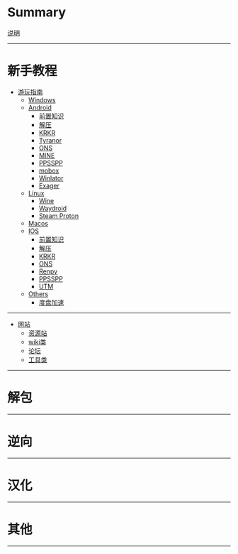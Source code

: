 # Summary

[说明](./index.md)

---

# 新手教程

- [游玩指南](./play_guide/index.md)
    - [Windows]()
    - [Android]()
        - [前置知识](./play_guide/Android/front/index.md)
        - [解压](./play_guide/Android/extract/index.md)
        - [KRKR](./play_guide/Android/KRKR/index.md)
        - [Tyranor](./play_guide/Android/Tyranor/index.md)
        - [ONS](./play_guide/Android/ONS/index.md)
        - [MINE](./play_guide/Android/MINE/index.md)
        - [PPSSPP](./play_guide/Android/PPSSPP/index.md)
        - [mobox]()
        - [Winlator]()
        - [Exager]()
    - [Linux]()
        - [Wine]()
        - [Waydroid]()
        - [Steam Proton]()
    - [Macos]()
    - [IOS](./play_guide/IOS/index.md)
        - [前置知识](./play_guide/IOS/front/index.md)
        - [解压](./play_guide/IOS/extract/index.md)
        - [KRKR](./play_guide/IOS/KRKR/index.md)
        - [ONS](./play_guide/IOS/ONS/index.md)
        - [Renpy](./play_guide/IOS/Renpy/index.md)
        - [PPSSPP](./play_guide/IOS/PPSSPP/index.md)
        - [UTM](./play_guide/IOS/UTM/index.md)
    - [Others]()
        - [度盘加速](./play_guide/Others/baidu/index.md)

---

- [网站]()
    - [资源站](./website/resources/index.md)
    - [wiki类]()
    - [论坛]()
    - [工具类]()

---

# 解包

---

# 逆向

---

# 汉化

---

# 其他

---
